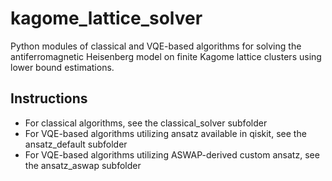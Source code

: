 # kagome_lattice_solver

Python modules of classical and VQE-based algorithms for solving the antiferromagnetic Heisenberg model on finite Kagome lattice clusters using lower bound estimations.

## Instructions

- For classical algorithms, see the classical_solver subfolder
- For VQE-based algorithms utilizing ansatz available in qiskit, see the ansatz_default subfolder
- For VQE-based algorithms utilizing ASWAP-derived custom ansatz, see the ansatz_aswap subfolder
